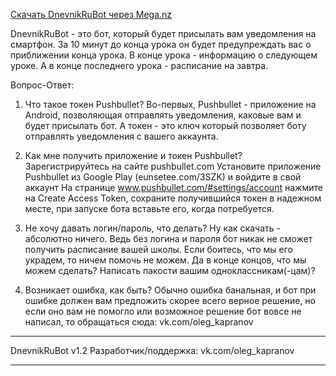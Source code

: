 [Скачать DnevnikRuBot через Mega.nz](https://mega.nz/#!KqIDCIzY!jEMIo4_B2MKxb4G-zIsqW-uL6JPd8CV0_OaZChBXr5g)

DnevnikRuBot - это бот, который будет присылать вам уведомления на смартфон.
За 10 минут до конца урока он будет предупреждать вас о приближении конца урока.
В конце урока - информацию о следующем уроке.
А в конце последнего урока - расписание на завтра.

Вопрос-Ответ:

1. Что такое токен Pushbullet?
Во-первых, Pushbullet - приложение на Android, позволяющая отправлять уведомления, каковые вам и будет присылать бот.
А токен - это ключ который позволяет боту отправлять уведомления с вашего аккаунта.

2. Как мне получить приложение и токен Pushbullet?
Зарегистрируйтесь на сайте pushbullet.com
Установите приложение Pushbullet из Google Play (eunsetee.com/3SZK) и войдите в свой аккаунт
На странице www.pushbullet.com/#settings/account нажмите на Create Access Token, сохраните получившийся токен в надежном месте, при запуске бота вставьте его, когда потребуется.

3. Не хочу давать логин/пароль, что делать?
Ну как скачать - абсолютно ничего. Ведь без логина и пароля бот никак не сможет получить расписание вашей школы. Если боитесь, что мы его украдем, то ничем помочь не можем. Да в конце концов, что мы можем сделать? Написать пакости вашим одноклассникам(-цам)?

4. Возникает ошибка, как быть?
Обычно ошибка банальная, и бот при ошибке должен вам предложить скорее всего верное решение, но если оно вам не помогло или возможное решение бот вовсе не написал, то обращаться сюда: vk.com/oleg_kapranov


-------------------------------------------
DnevnikRuBot v1.2
Разработчик/поддержка: vk.com/oleg_kapranov

-------------------------------------------
